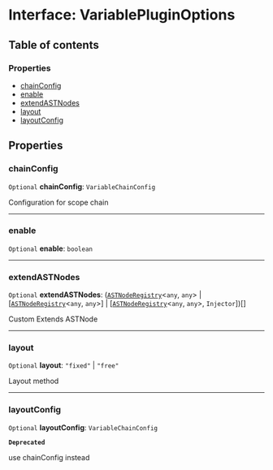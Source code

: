 # Interface: VariablePluginOptions

## Table of contents

### Properties

* [chainConfig](/en/auto-docs/free-layout-editor/interfaces/VariablePluginOptions.md#chainconfig)
* [enable](/en/auto-docs/free-layout-editor/interfaces/VariablePluginOptions.md#enable)
* [extendASTNodes](/en/auto-docs/free-layout-editor/interfaces/VariablePluginOptions.md#extendastnodes)
* [layout](/en/auto-docs/free-layout-editor/interfaces/VariablePluginOptions.md#layout)
* [layoutConfig](/en/auto-docs/free-layout-editor/interfaces/VariablePluginOptions.md#layoutconfig)

## Properties

### chainConfig

`Optional` **chainConfig**: `VariableChainConfig`

Configuration for scope chain

***

### enable

`Optional` **enable**: `boolean`

***

### extendASTNodes

`Optional` **extendASTNodes**: ([`ASTNodeRegistry`](/en/auto-docs/free-layout-editor/interfaces/ASTNodeRegistry.md)<`any`, `any`> | \[[`ASTNodeRegistry`](/en/auto-docs/free-layout-editor/interfaces/ASTNodeRegistry.md)<`any`, `any`>] | \[[`ASTNodeRegistry`](/en/auto-docs/free-layout-editor/interfaces/ASTNodeRegistry.md)<`any`, `any`>, `Injector`])\[]

Custom Extends ASTNode

***

### layout

`Optional` **layout**: `"fixed"` | `"free"`

Layout method

***

### layoutConfig

`Optional` **layoutConfig**: `VariableChainConfig`

**`Deprecated`**

use chainConfig instead
